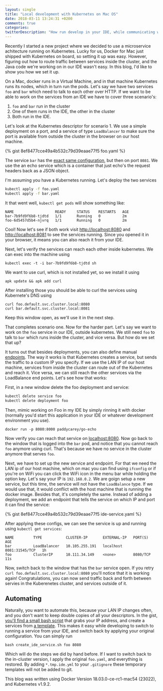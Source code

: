 ```yaml
---
layout: single
title: "Local development with Kubernetes on Mac OS"
date: 2018-03-11 13:24:31 +0200
comments: true
categories: 
twitterDescription: "How run develop in your IDE, while communicating with services in a local Kubernetes cluster"
---
```


Recently I started a new project where we decided to use a microservice achitecture
running on Kubernetes. Lucky for us, Docker for Mac just shipped with Kubernetes
on board, so setting it up was easy. However, figuring out how to route 
traffic between services inside the cluster, and the Java code we're working
on in our IDE wasn't easy. In this blog, I'd like to show you how we set it up.

<!--more-->

On a Mac, docker runs in a Virtual Machine, and in that machine Kubernetes
runs its nodes, which in turn run the pods. Let's say we have two services
`foo` and `bar` which need to talk to each other over HTTP. If we want to be able 
to work on the services from an IDE we have to cover three scenario's:

1. `foo` and `bar` run in the cluster
1. One of them runs in the IDE, the other in the cluster
1. Both run in the IDE.

Let's look at the Kubernetes descriptor for scenario 1. We use a simple 
deployment on a port, and a service of type `LoadBalancer` to make sure 
the port is available from outside the cluster in the browser on our host machine.

{% gist 8ef8477cce49a4b532c79d39eaae77f5 foo.yaml %}

The service `bar` has the [exact same configuration](https://gist.github.com/alexnederlof/8ef8477cce49a4b532c79d39eaae77f5#file-bar-yaml), 
but then on port `8081`. 
We use the an echo service which is a container that just echo's the request
headers back as a JSON object.

I'm assuming you have a Kubernetes running. Let's deploy the two services

```sh
kubectl apply -f foo.yaml
kubectl apply -f bar.yaml
```

It that went well, `kubectl get pods` will show something like:

```
NAME                   READY     STATUS    RESTARTS   AGE
bar-7b9fd9f6b8-tjdtd   1/1       Running   0          2m
foo-6d5457d5b4-njvrq   1/1       Running   0          2m
```

Cool! Now let's see if both work visit [http://localhost:8080](http://localhost:8080) 
and [http://localhost:8081](http://localhost:8081) to see the services running. Since
you opened it in your browser, it means you can also reach it from your IDE.

Next, let's verify the services can reach each other inside kubernetes. We 
can exec into the machine using 

    kubectl exec -t -i bar-7b9fd9f6b8-tjdtd sh
    
We want to use curl, which is not installed yet, so we install it using

    apk update && apk add curl
    
After installing those you should be able to curl the services using 
Kubernete's DNS using 

    curl foo.default.svc.cluster.local:8080
    curl bar.default.svc.cluster.local:8081
    
Keep this window open, as we'll use it in the next step.

That completes scenario one. Now for the harder part. Let's say we
want to work on the `foo` service in our IDE, outside kubernetes. 
We still need `foo` to talk to `bar` which runs inside the cluster,
 and vice versa. But how do we set that up?

It turns out that besides deployments, you can also define manual 
[endpoints](https://kubernetes.io/docs/concepts/services-networking/connect-applications-service/). 
The way it works is that Kubernetes creates a service, but sends the
traffic to a custom IP you specify. If we use the LAN IP of our host
machine, services from inside the cluster can route out of the Kubernetes
and reach it. Vice versa, we can still reach the other services via
the LoadBalance end points. Let's see how that works:

First, in a new window delete the foo deployment and service:

```sh
kubectl delete service foo
kubectl delete deployment foo
```

Then, mimic working on Foo in my IDE by simply rinning it with docker
(normally you'd start this application in your IDE or whatever development
environment you use).

    docker run -p 8080:8000 paddycarey/go-echo

Now verify you can reach that service on [localhost:8080](http://localhost:8080).
Now go back to the window that is logged into the `bar` pod, and notice that 
you cannot reach `foo` anymore using curl. That's because we have no service
in the cluster anymore that serves `foo`.

Next, we have to set up the new service and endpoint. For that we need the LAN ip of
our host machine, which on mac you can find using `ifconfig` or if you're
on WiFi you can click the WiFi icon in the menu bar while holding the option key.
Let's say your IP is `192.168.0.2`. We are goign setup a new service, but 
this time, the service will not have the `LoadBalance` type. If we would use that, it 
would conflict with the host machine that is running the docker image. Besides
that, it's completely the same. Instead of adding a deployment, we add an endpoint
that tells the service on which IP and port it can find the service:

{% gist 8ef8477cce49a4b532c79d39eaae77f5 ide-service.yaml %}

After applying these configs, we can see the service is up and running
using `kubectl get services`:

```
NAME         TYPE           CLUSTER-IP       EXTERNAL-IP   PORT(S)          AGE
bar          LoadBalancer   10.105.255.191   localhost     8081:31545/TCP   1h
foo          ClusterIP      10.111.34.149    <none>        8080/TCP         11s
```

Now, switch back to the window that has the `bar` service open. If you retry
`curl foo.default.svc.cluster.local:8080` you'll notice that it is working again! 
Congratulations, you can now send traffic back and forth between servies in
the Kuberenetes cluster, and services outside of it.

## Automating
Naturally, you want to automate this, because your LAN IP changes often, and
you don't want to keep double copies of all your descriptors. In the gist, 
[you'll find a small bash script](https://gist.github.com/alexnederlof/8ef8477cce49a4b532c79d39eaae77f5#file-create_ide_service-sh)
 that grabs your IP address, and create a services
from [a template](https://gist.github.com/alexnederlof/8ef8477cce49a4b532c79d39eaae77f5#file-ide-template-yaml). This makes it easy while developing to switch to running
a service from your IDE, and switch back by applying your original configuration.
You can simply run

    bash create_ide_service.sh foo 8080

Which will do the steps we did by hand before. If I want to switch back
to the in-cluster version, I apply the original `foo.yaml`, and everything
is restored. By adding `*.tmp.ide.yml` to your `.gitignore` these temporary
templates will not be added to git.

 This blog was written using Docker Version 18.03.0-ce-rc1-mac54 (23022),
 and Kubernetes v1.9.2.
